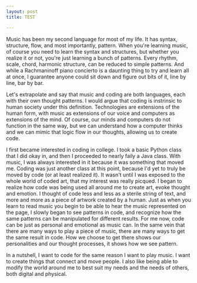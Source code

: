 ```yaml
--- 
layout: post
title: TEST

---
```


Music has been my second language for most of my life. It has syntax, structure, flow, and most importantly, pattern. When you're learning music, of course you need to learn the syntax and structures, but whether you realize it or not, you're just learning a bunch of patterns. Every rhythm, scale, chord, harmonic structure, can be reduced to simple patterns. And while a Rachmaninoff piano concierto is a daunting thing to try and learn all at once, I guarantee anyone could sit down and figure out bits of it, line by line, bar by bar. 

Let's extrapolate and say that music and coding are both languages, each with their own thought patterns. I would argue that coding is instrinsic to human society under this definition. Technologies are extensions of the human form, with music as extensions of our voice and computers as extensions of the mind. Of course, our minds and computers do not function in the same way, but we can understand how a computer thinks and we can mimic that logic flow in our thoughts, allowing us to create code. 

I first became interested in coding in college. I took a basic Python class that I did okay in, and then I proceeded to nearly faily a Java class. With music, I was always interested in it because it was something that moved me. Coding was just another class at this point, because I'd yet to truly be moved by code (or at least realized it). It wasn't until I was exposed to the whole world of coded art, that my interest was really picqued. I began to realize how code was being used all around me to create art, evoke thought and emotion. I thought of code less and less as a sterile string of text, and more and more as a piece of artwork created by a human. Just as when you learn to read music you begin to be able to hear the music represented on the page, I slowly began to see patterns in code, and recognize how the same patterns can be manipulated for different results. For me now, code can be just as personal and emotional as music can. In the same vein that there are many ways to play a piece of music, there are many ways to get the same result in code. How we choose to get there shows our personalities and our thought processes, it shows how we see pattern. 

In a nutshell, I want to code for the same reason I want to play music. I want to create things that connect and move people. I also like being able to modify the world around me to best suit my needs and the needs of others, both digital and physical.
